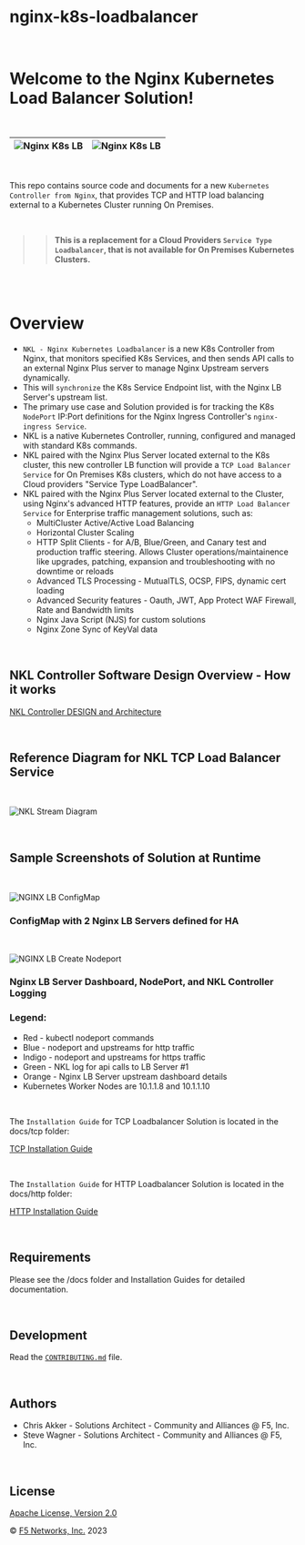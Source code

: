 # nginx-k8s-loadbalancer

<br/>

# Welcome to the Nginx Kubernetes Load Balancer Solution!

<br/>

![Nginx K8s LB](docs/media/nkl-logo.png) | ![Nginx K8s LB](docs/media/nginx-2020.png)
--- | ---

<br/>

This repo contains source code and documents for a new `Kubernetes Controller from Nginx`, that provides TCP and HTTP load balancing external to a Kubernetes Cluster running On Premises.  

<br/>

>>**This is a replacement for a Cloud Providers `Service Type Loadbalancer`, that is not available for On Premises Kubernetes Clusters.**

<br/>
<br/>


# Overview

- `NKL - Nginx Kubernetes Loadbalancer` is a new K8s Controller from Nginx, that monitors specified K8s Services, and then sends API calls to an external Nginx Plus server to manage Nginx Upstream servers dynamically.  
- This will `synchronize` the K8s Service Endpoint list, with the Nginx LB Server's upstream list.  
- The primary use case and Solution provided is for tracking the K8s` NodePort` IP:Port definitions for the Nginx Ingress Controller's `nginx-ingress Service`.  
- NKL is a native Kubernetes Controller, running, configured and managed with standard K8s commands.
- NKL paired with the Nginx Plus Server located external to the K8s cluster, this new controller LB function will provide a `TCP Load Balancer Service` for On Premises K8s clusters, which do not have access to a Cloud providers "Service Type LoadBalancer".
- NKL paired with the Nginx Plus Server located external to the Cluster, using Nginx's advanced HTTP features, provide an `HTTP Load Balancer Service` for Enterprise traffic management solutions, such as:
  - MultiCluster Active/Active Load Balancing
  - Horizontal Cluster Scaling
  - HTTP Split Clients - for A/B, Blue/Green, and Canary test and production traffic steering.  Allows Cluster operations/maintainence like upgrades, patching, expansion and troubleshooting with no downtime or reloads
  - Advanced TLS Processing - MutualTLS, OCSP, FIPS, dynamic cert loading
  - Advanced Security features - Oauth, JWT, App Protect WAF Firewall, Rate and Bandwidth limits
  - Nginx Java Script (NJS) for custom solutions
  - Nginx Zone Sync of KeyVal data

<br/>

## NKL Controller Software Design Overview - How it works

[NKL Controller DESIGN and Architecture](DESIGN.md)

<br/>

## Reference Diagram for NKL TCP Load Balancer Service

<br/>

![NKL Stream Diagram](docs/media/nkl-stream-diagram.png)

<br/>

## Sample Screenshots of Solution at Runtime

<br/>

![NGINX LB ConfigMap](docs/media/nkl-configmap.png)
### ConfigMap with 2 Nginx LB Servers defined for HA

<br/>

![NGINX LB Create Nodeport](docs/media/nkl-stream-create-nodeport.png)
### Nginx LB Server Dashboard, NodePort, and NKL Controller Logging

### Legend:
- Red - kubectl nodeport commands
- Blue - nodeport and upstreams for http traffic
- Indigo - nodeport and upstreams for https traffic
- Green - NKL log for api calls to LB Server #1
- Orange - Nginx LB Server upstream dashboard details
- Kubernetes Worker Nodes are 10.1.1.8 and 10.1.1.10

<br/>

The `Installation Guide` for TCP Loadbalancer Solution is located in the docs/tcp folder:

[TCP Installation Guide](docs/tcp/tcp-installation-guide.md)

<br/>

The `Installation Guide` for HTTP Loadbalancer Solution is located in the docs/http folder:

[HTTP Installation Guide](docs/http/http-installation-guide.md)

<br/>

## Requirements

Please see the /docs folder and Installation Guides for detailed documentation.

<br/>

## Development

Read the [`CONTRIBUTING.md`](https://github.com/nginxinc/nginx-k8s-loadbalancer/blob/main/CONTRIBUTING.md) file.

<br/>

## Authors
- Chris Akker - Solutions Architect - Community and Alliances @ F5, Inc.
- Steve Wagner - Solutions Architect - Community and Alliances @ F5, Inc.

<br/>

## License

[Apache License, Version 2.0](https://github.com/nginxinc/nginx-k8s-loadbalancer/blob/main/LICENSE)

&copy; [F5 Networks, Inc.](https://www.f5.com/) 2023
